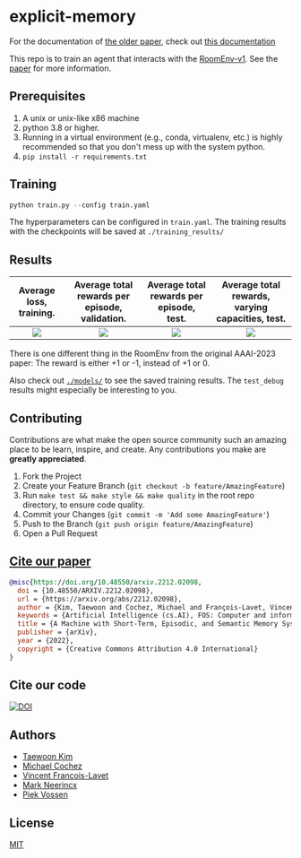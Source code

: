 # explicit-memory

For the documentation of [the older paper](https://arxiv.org/abs/2204.01611), check out
[this documentation](./v0/README-v0.md)

This repo is to train an agent that interacts with the [RoomEnv-v1](https://github.com/tae898/room-env).
See the [paper](https://doi.org/10.1609/aaai.v37i1.25075) for more information.

## Prerequisites

1. A unix or unix-like x86 machine
1. python 3.8 or higher.
1. Running in a virtual environment (e.g., conda, virtualenv, etc.) is highly recommended so that you don't mess up with the system python.
1. `pip install -r requirements.txt`

## Training

```python
python train.py --config train.yaml
```

The hyperparameters can be configured in `train.yaml`. The training results with the
checkpoints will be saved at `./training_results/`

## Results

|                 Average loss, training.                 |           Average total rewards per episode, validation.           |              Average total rewards per episode, test.               |           Average total rewards, varying capacities, test.           |
| :-----------------------------------------------------: | :----------------------------------------------------------------: | :-----------------------------------------------------------------: | :------------------------------------------------------------------: |
| ![](./figures/des_size=l-capacity=32-train_loss-v1.png) | ![](./figures/des_size=l-capacity=32-val_total_reward_mean-v1.png) | ![](./figures/des_size=l-capacity=32-test_total_reward_mean-v1.png) | ![](./figures/des_size=l-capacity=all-test_total_reward_mean-v1.png) |

There is one different thing in the RoomEnv from the original AAAI-2023 paper: The reward is either +1 or -1, instead of +1 or 0.

Also check out [`./models/`](./models) to see the saved training results. The `test_debug`
results might especially be interesting to you.

## Contributing

Contributions are what make the open source community such an amazing place to be learn, inspire, and create. Any contributions you make are **greatly appreciated**.

1. Fork the Project
1. Create your Feature Branch (`git checkout -b feature/AmazingFeature`)
1. Run `make test && make style && make quality` in the root repo directory, to ensure code quality.
1. Commit your Changes (`git commit -m 'Add some AmazingFeature'`)
1. Push to the Branch (`git push origin feature/AmazingFeature`)
1. Open a Pull Request

## [Cite our paper](https://arxiv.org/abs/2212.02098)

```bibtex
@misc{https://doi.org/10.48550/arxiv.2212.02098,
  doi = {10.48550/ARXIV.2212.02098},
  url = {https://arxiv.org/abs/2212.02098},
  author = {Kim, Taewoon and Cochez, Michael and François-Lavet, Vincent and Neerincx, Mark and Vossen, Piek},
  keywords = {Artificial Intelligence (cs.AI), FOS: Computer and information sciences, FOS: Computer and information sciences},
  title = {A Machine with Short-Term, Episodic, and Semantic Memory Systems},
  publisher = {arXiv},
  year = {2022},
  copyright = {Creative Commons Attribution 4.0 International}
}
```

## Cite our code

[![DOI](https://zenodo.org/badge/411241603.svg)](https://zenodo.org/badge/latestdoi/411241603)

## Authors

- [Taewoon Kim](https://taewoon.kim/)
- [Michael Cochez](https://www.cochez.nl/)
- [Vincent Francois-Lavet](http://vincent.francois-l.be/)
- [Mark Neerincx](https://ocw.tudelft.nl/teachers/m_a_neerincx/)
- [Piek Vossen](https://vossen.info/)

## License

[MIT](https://choosealicense.com/licenses/mit/)
